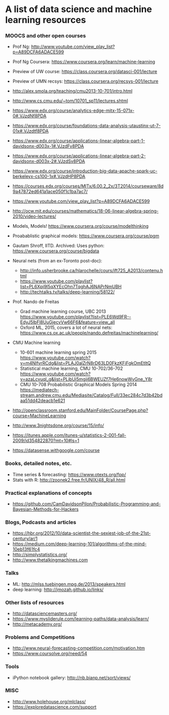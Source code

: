 # A list of data science and machine learning resources

### MOOCS and other open courses
* Prof Ng: http://www.youtube.com/view_play_list?p=A89DCFA6ADACE599  
* Prof Ng Coursera: https://www.coursera.org/learn/machine-learning
* Preview of UW course: https://class.coursera.org/datasci-001/lecture  
* Preview of UMN recsys: https://class.coursera.org/recsys-001/lecture  
* http://alex.smola.org/teaching/cmu2013-10-701/intro.html  
* http://www.cs.cmu.edu/~tom/10701_sp11/lectures.shtml  
* https://www.edx.org/course/analytics-edge-mitx-15-071x-0#.VJzdNf8PDA  
* https://www.edx.org/course/foundations-data-analysis-utaustinx-ut-7-01x#.VJzdtf8PDA  
* https://www.edx.org/course/applications-linear-algebra-part-1-davidsonx-d003x-1#.VJzdFv8PDA  
* https://www.edx.org/course/applications-linear-algebra-part-2-davidsonx-d003x-2#.VJzdSv8PDA  
* https://www.edx.org/course/introduction-big-data-apache-spark-uc-berkeleyx-cs100-1x#.VJzdHP8PDA  
* https://courses.edx.org/courses/MITx/6.00.2_2x/3T2014/courseware/8d9a47872ed641a1ace050f1c1ba7ac7/  
* https://www.youtube.com/view_play_list?p=A89DCFA6ADACE599  
* http://ocw.mit.edu/courses/mathematics/18-06-linear-algebra-spring-2010/video-lectures/  
* Models, Models! https://www.coursera.org/course/modelthinking  
* Proabablistic graphical models: https://www.coursera.org/course/pgm  
* Gautam Shroff, IITD. Archived: Uses python: https://www.coursera.org/course/bigdata   
* Neural nets (from an ex-Toronto post-doc):  
  * http://info.usherbrooke.ca/hlarochelle/cours/ift725_A2013/contenu.html  
  * https://www.youtube.com/playlist?list=PL6Xpj9I5qXYEcOhn7TqghAJ6NAPrNmUBH  
  * http://techtalks.tv/talks/deep-learning/58122/  
* Prof. Nando de Freitas  
  * Grad machine learning course, UBC 2013 https://www.youtube.com/playlist?list=PLE6Wd9FR--EdyJ5lbFl8UuGjecvVw66F6&feature=view_all  
  * Oxford ML, 2015, covers a lot of neural nets: https://www.cs.ox.ac.uk/people/nando.defreitas/machinelearning/  
* CMU Machine learning  
  * 10-601 machine learning spring 2015 https://www.youtube.com/watch?v=m4NlfvrRCdg&list=PLAJ0alZrN8rD63LD0FkzKFiFgkOmEtltQ  
  * Statistical machine learning, CMU 10-702/36-702  https://www.youtube.com/watch?v=azaLcvuql_g&list=PLjbUi5mgii6BWEUZf7He6nowWvGne_Y8r  
  * CMU 10-708 Probabilistic Graphical Models Spring 2014  https://mediatech-stream.andrew.cmu.edu/Mediasite/Catalog/Full/33ec284c7d3b42bdaa51dd42deacb1e621  

* http://openclassroom.stanford.edu/MainFolder/CoursePage.php?course=MachineLearning  
* http://www.3nightsdone.org/course/15/info/  
* https://itunes.apple.com/itunes-u/statistics-2-001-fall-2009/id354822870?mt=10#ls=1  
* https://datasense.withgoogle.com/course  

### Books, detailed notes, etc.
* Time series & forecasting: https://www.otexts.org/fpp/
* Stats with R: http://zoonek2.free.fr/UNIX/48_R/all.html

### Practical explanations of concepts
* https://github.com/CamDavidsonPilon/Probabilistic-Programming-and-Bayesian-Methods-for-Hackers

### Blogs, Podcasts and articles
* https://hbr.org/2012/10/data-scientist-the-sexiest-job-of-the-21st-century/ar/1
* https://medium.com/deep-learning-101/algorithms-of-the-mind-10eb13f61fc4
* http://simplystatistics.org/
* http://www.thetalkingmachines.com

### Talks
* ML: http://mlss.tuebingen.mpg.de/2013/speakers.html
* deep learning: http://jmozah.github.io/links/

### Other lists of resources
* http://datasciencemasters.org/
* https://www.mysliderule.com/learning-paths/data-analysis/learn/
* http://metacademy.org/

### Problems and Competitions
* http://www.neural-forecasting-competition.com/motivation.htm
* https://www.coursolve.org/need/54

### Tools
* iPython notebook gallery: http://nb.bianp.net/sort/views/

### MISC
* http://www.holehouse.org/mlclass/
* https://exploredatascience.com/support

